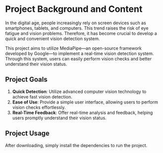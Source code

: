 # Project Background and Content

In the digital age, people increasingly rely on screen devices such as smartphones, tablets, and computers. This trend raises the risk of eye fatigue and vision problems. Therefore, it has become crucial to develop a quick and convenient vision detection system.

This project aims to utilize MediaPipe—an open-source framework developed by Google—to implement a real-time vision detection system. Through this system, users can easily perform vision checks and better understand their vision status.

## Project Goals

1. **Quick Detection**: Utilize advanced computer vision technology to achieve fast vision detection.
2. **Ease of Use**: Provide a simple user interface, allowing users to perform vision checks effortlessly.
3. **Real-Time Feedback**: Offer real-time analysis and feedback, helping users promptly understand their vision status.

## Project Usage

After downloading, simply install the dependencies to run the project.
